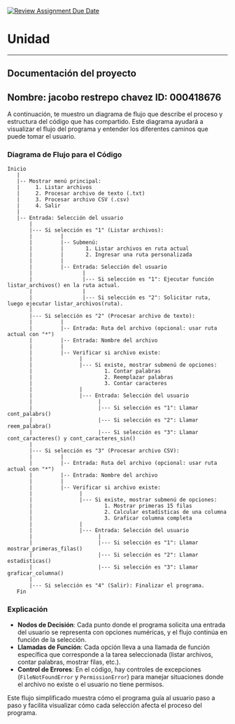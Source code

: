 [![Review Assignment Due Date](https://classroom.github.com/assets/deadline-readme-button-22041afd0340ce965d47ae6ef1cefeee28c7c493a6346c4f15d667ab976d596c.svg)](https://classroom.github.com/a/gzRFP7VK)
# Unidad 
---
## Documentación del proyecto
Nombre:  jacobo restrepo chavez
ID:  000418676
---
A continuación, te muestro un diagrama de flujo que describe el proceso y estructura del código que has compartido. Este diagrama ayudará a visualizar el flujo del programa y entender los diferentes caminos que puede tomar el usuario.

### Diagrama de Flujo para el Código

```plaintext
Inicio
   |
   |-- Mostrar menú principal:
   |     1. Listar archivos
   |     2. Procesar archivo de texto (.txt)
   |     3. Procesar archivo CSV (.csv)
   |     4. Salir
   |
   |-- Entrada: Selección del usuario
       |
       |--- Si selección es "1" (Listar archivos):
       |         |
       |         |-- Submenú:
       |         |       1. Listar archivos en ruta actual
       |         |       2. Ingresar una ruta personalizada
       |         |
       |         |-- Entrada: Selección del usuario
       |                |
       |                |--- Si selección es "1": Ejecutar función listar_archivos() en la ruta actual.
       |                |
       |                |--- Si selección es "2": Solicitar ruta, luego ejecutar listar_archivos(ruta).
       |
       |--- Si selección es "2" (Procesar archivo de texto):
       |         |
       |         |-- Entrada: Ruta del archivo (opcional: usar ruta actual con "*")
       |         |-- Entrada: Nombre del archivo
       |         |
       |         |-- Verificar si archivo existe:
       |               |
       |               |--- Si existe, mostrar submenú de opciones:
       |                       1. Contar palabras
       |                       2. Reemplazar palabras
       |                       3. Contar caracteres
       |               |
       |               |--- Entrada: Selección del usuario
       |                     |
       |                     |--- Si selección es "1": Llamar cont_palabrs()
       |                     |--- Si selección es "2": Llamar reem_palabra()
       |                     |--- Si selección es "3": Llamar cont_caracteres() y cont_caracteres_sin()
       |
       |--- Si selección es "3" (Procesar archivo CSV):
       |         |
       |         |-- Entrada: Ruta del archivo (opcional: usar ruta actual con "*")
       |         |-- Entrada: Nombre del archivo
       |         |
       |         |-- Verificar si archivo existe:
       |               |
       |               |--- Si existe, mostrar submenú de opciones:
       |                       1. Mostrar primeras 15 filas
       |                       2. Calcular estadísticas de una columna
       |                       3. Graficar columna completa
       |               |
       |               |--- Entrada: Selección del usuario
       |                     |
       |                     |--- Si selección es "1": Llamar mostrar_primeras_filas()
       |                     |--- Si selección es "2": Llamar estadisticas()
       |                     |--- Si selección es "3": Llamar graficar_columna()
       |
       |--- Si selección es "4" (Salir): Finalizar el programa.
   Fin
```

### Explicación

- **Nodos de Decisión**: Cada punto donde el programa solicita una entrada del usuario se representa con opciones numéricas, y el flujo continúa en función de la selección.
- **Llamadas de Función**: Cada opción lleva a una llamada de función específica que corresponde a la tarea seleccionada (listar archivos, contar palabras, mostrar filas, etc.).
- **Control de Errores**: En el código, hay controles de excepciones (`FileNotFoundError` y `PermissionError`) para manejar situaciones donde el archivo no existe o el usuario no tiene permisos.

Este flujo simplificado muestra cómo el programa guía al usuario paso a paso y facilita visualizar cómo cada selección afecta el proceso del programa.